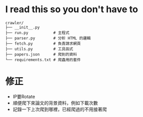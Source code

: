 # I read this so you don't have to

```
crawler/
├── __init__.py
├── run.py           # 主程式
├── parser.py        # 分析 HTML 的邏輯
├── fetch.py         # 負責請求網頁
├── utils.py         # 工具函式
├── papers.json      # 爬到的資料
└── requirements.txt # 爬蟲用的套件
```

# 修正

* IP要Rotate
* 順便爬下來論文的背景資料，例如下載次數
* 記錄一下上次爬到哪裡，已經爬過的不用接著爬

